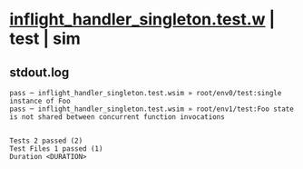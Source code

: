 # [inflight_handler_singleton.test.w](../../../../../examples/tests/valid/inflight_handler_singleton.test.w) | test | sim

## stdout.log
```log
pass ─ inflight_handler_singleton.test.wsim » root/env0/test:single instance of Foo                                         
pass ─ inflight_handler_singleton.test.wsim » root/env1/test:Foo state is not shared between concurrent function invocations
 
 
Tests 2 passed (2)
Test Files 1 passed (1)
Duration <DURATION>
```

